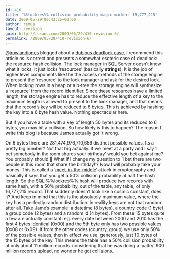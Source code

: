 ```yaml
---
id: 416
title: '%%lockres%% collision probability magic marker: 16,777,215'
date: 2009-05-29T00:43:25+00:00
author: remus
layout: revision
guid: http://rusanu.com/2009/05/29/410-revision-6/
permalink: /2009/05/29/410-revision-6/
---
```

<a href="http://blogs.conchango.com/jamesrowlandjones" target="_blank">@jrowlandjones</a> blogged about a <a href="http://blogs.conchango.com/jamesrowlandjones/archive/2009/05/28/the-curious-case-of-the-dubious-deadlock-and-the-not-so-logical-lock.aspx" target="_blank">dubious deadlock case.</a> I recommend this article as is correct and presents a somewhat esoteric case of deadlock: the resource hash collision. The lock manager in SQL Server doesn&#8217;t know what it locks, it just locks &#8216;resources&#8217; (basically **strings**). It is the job of higher level components like the the access methods of the storage engine to present the &#8216;resource&#8217; to the lock manager and ask for the desired lock. When locking rows in a heap or a b-tree the storage engine will synthesize a &#8216;resource&#8217; from the record identifier. Since these resources have a limited length, the storage engine has to reduce the effective length of a key to the maximum length is allowed to present to the lock manager, and that means that the record&#8217;s key will be reduced to 6 bytes. This is achieved by hashing the key into a 6 byte hash value. Nothing spectacular here.

But if you have a table with a key of length 50 bytes and its reduced to 6 bytes, you may hit a collision. So how likely is this to happen? The reason I write this blog is because James actually got it wrong.

On 6 bytes there are 281,474,976,710,656 distinct possible values. Its a pretty big number? Not that big actually. If we meet at a party and I say &#8216;I bet somebody in the room shares your birthday&#8217; would you bet against me? You probably should 🙂 What if I change my question to &#8216;I bet there are two people in this room that share the birthday!&#8217;? Now I will probably take your money. This is called a &#8216;<a href="http://en.wikipedia.org/wiki/Birthday_attack" target="_blank">meet-in-the-middle</a>&#8216; attack in cryptography and basically it says that you get a 50% collision probability at half the hash length. So the SQL %%lockres%% hash will produce two records with same hash, with a 50% probability, out of the table, any table, of only 16,777,215 record. That suddenly doesn&#8217;t look like a cosmic constant, does it? And keep in mind that this is the absolutely maximum value, where the key has a perfectly random distribution. In reality keys are not that random after all. Take Jame&#8217;s example: a datetime (8 bytes), a country code (1 byte), a group code (2 bytes) and a random id (4 bytes). From these 15 bytes quite a few are actually constant: eg. every date between 2000 and 2010 has the first 4 bytes identical (0x00) and the 5th byte only has two possible values (0x08 or 0x09). If from the other codes (country, group) we use only 50% of the possible values, then in effect we use, generously, just 10 bytes of the 15 bytes of the key. This means the table has a 50% collision probability at only about 11 million records. considering that he was doing a &#8216;paltry&#8217; 900 million records upload, no wonder he got collisions&#8230;